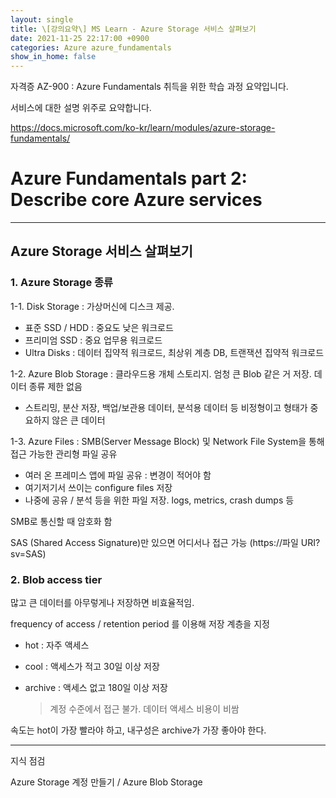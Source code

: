 ```yaml
---
layout: single
title: \[강의요약\] MS Learn - Azure Storage 서비스 살펴보기
date: 2021-11-25 22:17:00 +0900
categories: Azure azure_fundamentals
show_in_home: false
---
```


자격증 AZ-900 : Azure Fundamentals 취득을 위한 학습 과정 요약입니다.

서비스에 대한 설명 위주로 요약합니다.

https://docs.microsoft.com/ko-kr/learn/modules/azure-storage-fundamentals/

# Azure Fundamentals part 2: Describe core Azure services

---

## Azure Storage 서비스 살펴보기

### 1. Azure Storage 종류

1-1. Disk Storage : 가상머신에 디스크 제공.

- 표준 SSD / HDD : 중요도 낮은 워크로드 
- 프리미엄 SSD  : 중요 업무용 워크로드
- Ultra Disks : 데이터 집약적 워크로드, 최상위 계층 DB, 트랜잭션 집약적 워크로드

1-2. Azure Blob Storage : 클라우드용 개체 스토리지. 엄청 큰 Blob 같은 거 저장. 데이터 종류 제한 없음

- 스트리밍, 분산 저장, 백업/보관용 데이터, 분석용 데이터 등 비정형이고 형태가 중요하지 않은 큰 데이터

1-3. Azure Files : SMB(Server Message Block) 및 Network File System을 통해 접근 가능한 관리형 파일 공유

- 여러 온 프레미스 앱에 파일 공유 : 변경이 적어야 함
- 여기저기서 쓰이는 configure files 저장
- 나중에 공유 / 분석 등을 위한 파일 저장. logs, metrics, crash dumps 등

SMB로 통신할 때 암호화 함

SAS (Shared Access Signature)만 있으면 어디서나 접근 가능 (https://파일 URI?sv=SAS)

### 2. Blob access tier

많고 큰 데이터를 아무렇게나 저장하면 비효율적임.

frequency of access / retention period 를 이용해 저장 계층을 지정

- hot : 자주 액세스

- cool : 액세스가 적고 30일 이상 저장

- archive : 액세스 없고 180일 이상 저장

  > 계정 수준에서 접근 불가. 데이터 액세스 비용이 비쌈

속도는 hot이 가장 빨라야 하고, 내구성은 archive가 가장 좋아야 한다.

---

지식 점검

Azure Storage 계정 만들기 / Azure Blob Storage
